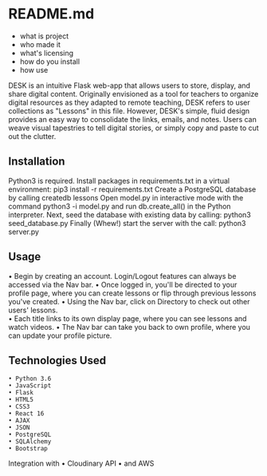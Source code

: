 # README.md

- what is project
- who made it
- what's licensing
- how do you install
- how use

DESK is an intuitive Flask web-app that allows users to store, display, 
and share digital content. Originally envisioned as a tool for teachers 
to organize digital resources as they adapted to remote teaching, DESK
refers to user collections as "Lessons" in this file.  However, DESK's simple, 
fluid design provides an easy way to consolidate the links, emails, 
and notes. Users can weave visual tapestries to tell digital stories, or simply
copy and paste to cut out the clutter.  

## Installation

Python3 is required. 
Install packages in requirements.txt in a virtual environment: 
    pip3 install -r requirements.txt
Create a PostgreSQL database by calling
    createdb lessons 
Open model.py in interactive mode with the command
    python3 -i model.py
    and run db.create_all() in the Python interpreter. 
Next, seed the database with existing data by calling: 
    python3 seed_database.py
Finally (Whew!) start the server with the call: 
    python3 server.py

## Usage

• Begin by creating an account. Login/Logout features can always be accessed
  via the Nav bar. 
• Once logged in, you'll be directed to your profile page, where you can create
  lessons or flip through previous lessons you've created.
• Using the Nav bar, click on Directory to check out other users' lessons.  
• Each title links to its own display page, where you can see lessons
  and watch videos. 
• The Nav bar can take you back to own profile, where you can update your 
  profile picture.  


## Technologies Used

	• Python 3.6
	• JavaScript
	• Flask
	• HTML5
	• CSS3
	• React 16
	• AJAX
	• JSON
	• PostgreSQL
	• SQLAlchemy
    • Bootstrap

Integration with
	• Cloudinary API 
	• and AWS 
